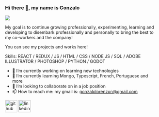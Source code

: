 ### Hi there 👋, my name is Gonzalo
![](https://firebasestorage.googleapis.com/v0/b/github-profile-4004e.appspot.com/o/gonzalo%20lorenz%C3%B3n14.gif?alt=media&token=ff281db9-51ed-48ed-acba-6911f7456ffc)

My goal is to continue growing professionally, experimenting, learning and developing to disembark professionally and personally to bring the best to my co-workers and the company!

You can see my projects and works here! 

Skills:  REACT / REDUX / JS / HTML / CSS / NODE JS /  SQL / ADOBE ILLUSTRATOR / PHOTOSHOP /  PYTHON / GODOT 

- 🔭 I’m currently working on learning new technologies  
- 🌱 I’m currently learning Mongo, Typescript, French, Portuguese and more 
- 👯 I’m looking to collaborate on in a job position 
- 📫 How to reach me: my gmail is: gonzalolorenzon@gmail.com 


[<img src='https://cdn.jsdelivr.net/npm/simple-icons@3.0.1/icons/github.svg' alt='github' height='40'>](https://github.com/Zalo7)  [<img src='https://cdn.jsdelivr.net/npm/simple-icons@3.0.1/icons/linkedin.svg' alt='linkedin' height='40'>](https://www.linkedin.com/in/www.linkedin.com/in/gonzalo-lorenzon-85b40a20b/)  

 

